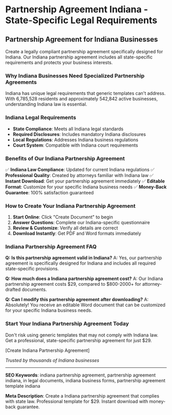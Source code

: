 # Partnership Agreement Indiana - State-Specific Legal Requirements

## Partnership Agreement for Indiana Businesses

Create a legally compliant partnership agreement specifically designed for Indiana. Our Indiana partnership agreement includes all state-specific requirements and protects your business interests.

### Why Indiana Businesses Need Specialized Partnership Agreements

Indiana has unique legal requirements that generic templates can't address. With 6,785,528 residents and approximately 542,842 active businesses, understanding Indiana law is essential.

### Indiana Legal Requirements

- **State Compliance**: Meets all Indiana legal standards
- **Required Disclosures**: Includes mandatory Indiana disclosures
- **Local Regulations**: Addresses Indiana business regulations
- **Court System**: Compatible with Indiana court requirements

### Benefits of Our Indiana Partnership Agreement

✅ **Indiana Law Compliance**: Updated for current Indiana regulations
✅ **Professional Quality**: Created by attorneys familiar with Indiana law
✅ **Instant Download**: Get your partnership agreement immediately
✅ **Editable Format**: Customize for your specific Indiana business needs
✅ **Money-Back Guarantee**: 100% satisfaction guaranteed

### How to Create Your Indiana Partnership Agreement

1. **Start Online**: Click "Create Document" to begin
2. **Answer Questions**: Complete our Indiana-specific questionnaire
3. **Review & Customize**: Verify all details are correct
4. **Download Instantly**: Get PDF and Word formats immediately

### Indiana Partnership Agreement FAQ

**Q: Is this partnership agreement valid in Indiana?**
A: Yes, our partnership agreement is specifically designed for Indiana and includes all required state-specific provisions.

**Q: How much does a Indiana partnership agreement cost?**
A: Our Indiana partnership agreement costs $29, compared to $800-2000+ for attorney-drafted documents.

**Q: Can I modify this partnership agreement after downloading?**
A: Absolutely! You receive an editable Word document that can be customized for your specific Indiana business needs.

### Start Your Indiana Partnership Agreement Today

Don't risk using generic templates that may not comply with Indiana law. Get a professional, state-specific partnership agreement for just $29.

[Create Indiana Partnership Agreement]

_Trusted by thousands of Indiana businesses_

---

**SEO Keywords**: indiana partnership agreement, partnership agreement indiana, in legal documents, indiana business forms, partnership agreement template indiana

**Meta Description**: Create a Indiana partnership agreement that complies with state law. Professional template for $29. Instant download with money-back guarantee.
